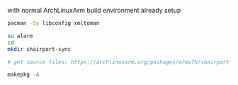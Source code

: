 with normal ArchLinuxArm build environment already setup
```sh
pacman -Sy libconfig xmltoman

su alarm
cd
mkdir shairport-sync

# get source files: https://archlinuxarm.org/packages/armv7h/shairport-sync (with last empty line without whitespace)

makepkg -A
```
